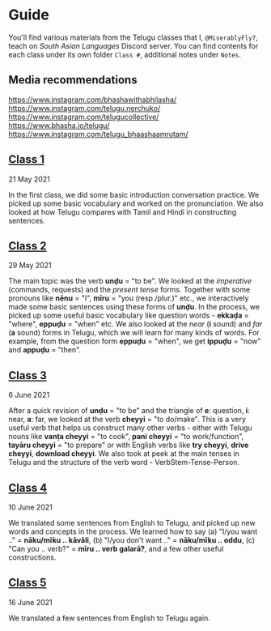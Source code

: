 # Guide
You'll find various materials from the Telugu classes that I, `@MiserablyFly7`, teach on *South Asian Languages* Discord server. You can find contents for each class under its own folder `Class #`, additional notes under `Notes`.

## Media recommendations

https://www.instagram.com/bhashawithabhilasha/  
https://www.instagram.com/telugu.nerchuko/  
https://www.instagram.com/telugucollective/  
https://www.bhasha.io/telugu/
https://www.instagram.com/telugu_bhaashaamrutam/

## [Class 1](https://github.com/miserablefly/teluguClass-with-Fly-SAL/tree/main/Class%201)
21 May 2021  

In the first class, we did some basic introduction conversation practice. We picked up some basic vocabulary and worked on the pronunciation. We also looked at how Telugu compares with Tamil and Hindi in constructing sentences. 

## [Class 2](https://github.com/miserablefly/teluguClass-with-Fly-SAL/tree/main/Class%202)
29 May 2021  

The main topic was the verb **unḍu** = "to be". We looked at the *imperative* (commands, requests) and the *present tense* forms. Together with some pronouns like **nēnu** = "I", **mīru** = "you (resp./plur.)" etc., we interactively made some basic sentences using these forms of **unḍu**. In the process, we picked up some useful basic vocabulary like question words - **ekkaḍa** = "where", **eppuḍu** = "when" etc. We also looked at the *near* (**i** sound) and *far* (**a** sound) forms in Telugu, which we will learn for many kinds of words. For example, from the question form **eppuḍu** = "when", we get **ippuḍu** = "now" and **appuḍu** = "then". 

## [Class 3](https://github.com/miserablefly/teluguClass-with-Fly-SAL/tree/main/Class%203)
6 June 2021  

After a quick revision of **unḍu** = "to be" and the triangle of **e**: question, **i**: near, **a**: far, we looked at the verb **cheyyi** = "to do/make". This is a very useful verb that helps us construct many other verbs - either with Telugu nouns like **vanṭa cheyyi** = "to cook", **pani cheyyi** = "to work/function", **tayāru cheyyi** = "to prepare" or with English verbs like **try cheyyi**, **drive cheyyi**, **download cheyyi**. We also took at peek at the main tenses in Telugu and the structure of the verb word - VerbStem-Tense-Person. 

## [Class 4](https://github.com/miserablefly/teluguClass-with-Fly-SAL/tree/main/Class%204)
10 June 2021  

We translated some sentences from English to Telugu, and picked up new words and concepts in the process. We learned how to say (a) "I/you want .." = **nāku/mīku .. kāvāli**, (b) "I/you don't want .." = **nāku/mīku .. oddu**, (c) "Can you .. verb?" = **mīru .. verb galarā?**, and a few other useful constructions.

## [Class 5](https://github.com/miserablefly/teluguClass-with-Fly-SAL/tree/main/Class%205)
16 June 2021  

We translated a few sentences from English to Telugu again.
